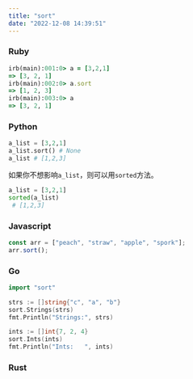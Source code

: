 ```yaml
---
title: "sort"
date: "2022-12-08 14:39:51"
---
```


### Ruby

```ruby
irb(main):001:0> a = [3,2,1]
=> [3, 2, 1]
irb(main):002:0> a.sort
=> [1, 2, 3]
irb(main):003:0> a
=> [3, 2, 1]
```

### Python

```python
a_list = [3,2,1]
a_list.sort() # None
a_list # [1,2,3]
```

如果你不想影响`a_list`，则可以用`sorted`方法。

```python
a_list = [3,2,1]
sorted(a_list)
 # [1,2,3]
```

### Javascript

```javascript
const arr = ["peach", "straw", "apple", "spork"];
arr.sort();
```

### Go

```go
import "sort"

strs := []string{"c", "a", "b"}
sort.Strings(strs)
fmt.Println("Strings:", strs)

ints := []int{7, 2, 4}
sort.Ints(ints)
fmt.Println("Ints:   ", ints)
```

### Rust

```rust

```
